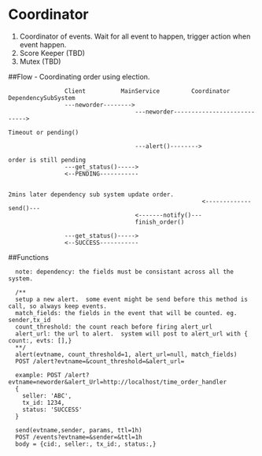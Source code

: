 Coordinator
===========

1.  Coordinator of events.  Wait for all event to happen, trigger action when event happen.
2.  Score Keeper (TBD)
3.  Mutex (TBD)

##Flow - Coordinating order using election.
```
				Client			MainService			Coordinator			DependencySubSystem
				---neworder-------->
									---neworder---------------------------->

Timeout or pending()

								    ---alert()-------->

order is still pending
				---get_status()----->
				<--PENDING-----------								   

				
2mins later dependency sub system update order.
													   <-------------send()---
								    <-------notify()---
								    finish_order()

				---get_status()----->
				<--SUCCESS-----------

```

##Functions

```  
  note: dependency: the fields must be consistant across all the system.

  /**
  setup a new alert.  some event might be send before this method is call, so always keep events.  
  match_fields: the fields in the event that will be counted. eg. sender,tx_id
  count_threshold: the count reach before firing alert_url
  alert_url: the url to alert.  system will post to alert_url with { count:, evts: [],}
  **/
  alert(evtname, count_threshold=1, alert_url=null, match_fields)
  POST /alert?evtname=&count_threshold=&alert_url=  

  example: POST /alert?evtname=neworder&alert_Url=http://localhost/time_order_handler
  {
  	seller: 'ABC',  	
  	tx_id: 1234,
  	status: 'SUCCESS'
  }
  
  send(evtname,sender, params, ttl=1h)
  POST /events?evtname=&sender=&ttl=1h
  body = {cid:, seller:, tx_id:, status:,}
  
```  
